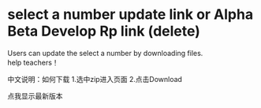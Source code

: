# select a number update link or Alpha Beta Develop Rp link (delete)
Users can update the select a number by downloading files.<br>
help teachers！

中文说明：如何下载
1.选中zip进入页面
2.点击Download

<p onclick="alert("62271")">点我显示最新版本</p>
